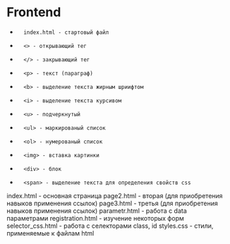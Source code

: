 # Frontend
*       index.html - стартовый файл
*       <> - открывающий тег
*       </> - закрывающий тег
*       <p> - текст (параграф)
*       <b> - выделение текста жирным шриифтом
*       <i> - выделение текста курсивом
*       <u> - подчеркнутый
*       <ul> - маркированый список
*       <ol> - нумерованый список
*       <img> - вставка картинки
*       <div> - блок
*       <span> - выделение текста для определения свойств css

index.html - основная страница
page2.html - вторая (для приобретения навыков применения ссылок)
page3.html - третья (для приобретения навыков применения ссылок)
parametr.html - работа с data параметрами
registration.html - изучение некоторых форм
selector_css.html - работа с селекторами class, id
styles.css - стили, применяемые к файлам html
